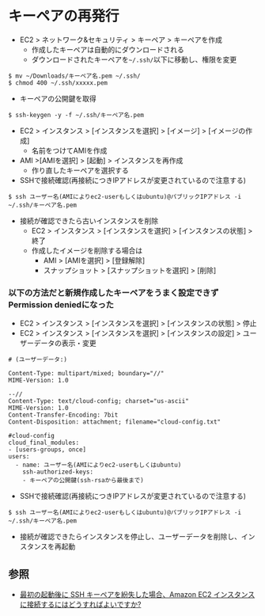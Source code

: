# キーペアの再発行
- EC2 > ネットワーク&セキュリティ > キーペア > キーペアを作成
  - 作成したキーペアは自動的にダウンロードされる
  - ダウンロードされたキーペアを`~/.ssh/`以下に移動し、権限を変更

```
$ mv ~/Downloads/キーペア名.pem ~/.ssh/
$ chmod 400 ~/.ssh/xxxxx.pem
```

- キーペアの公開鍵を取得
```
$ ssh-keygen -y -f ~/.ssh/キーペア名.pem
```

- EC2 > インスタンス > [インスタンスを選択] > [イメージ] > [イメージの作成]
  - 名前をつけてAMIを作成
- AMI >[AMIを選択] > [起動] > インスタンスを再作成
  - 作り直したキーペアを選択する
- SSHで接続確認(再接続につきIPアドレスが変更されているので注意する)

```
$ ssh ユーザー名(AMIによりec2-userもしくはubuntu)@パブリックIPアドレス -i ~/.ssh/キーペア名.pem
```

- 接続が確認できたら古いインスタンスを削除
  - EC2 > インスタンス > [インスタンスを選択] > [インスタンスの状態] > 終了
  - 作成したイメージを削除する場合は
    - AMI > [AMIを選択] > [登録解除]
    - スナップショット > [スナップショットを選択] > [削除]

### 以下の方法だと新規作成したキーペアをうまく設定できずPermission deniedになった
- EC2 > インスタンス > [インスタンスを選択] > [インスタンスの状態] > 停止
- EC2 > インスタンス > [インスタンスを選択] > [インスタンスの設定] > ユーザーデータの表示・変更

```
# (ユーザーデータ:)

Content-Type: multipart/mixed; boundary="//"
MIME-Version: 1.0

--//
Content-Type: text/cloud-config; charset="us-ascii"
MIME-Version: 1.0
Content-Transfer-Encoding: 7bit
Content-Disposition: attachment; filename="cloud-config.txt"

#cloud-config
cloud_final_modules:
- [users-groups, once]
users:
  - name: ユーザー名(AMIによりec2-userもしくはubuntu)
    ssh-authorized-keys:
    - キーペアの公開鍵(ssh-rsaから最後まで)
```

- SSHで接続確認(再接続につきIPアドレスが変更されているので注意する)

```
$ ssh ユーザー名(AMIによりec2-userもしくはubuntu)@パブリックIPアドレス -i ~/.ssh/キーペア名.pem
```

- 接続が確認できたらインスタンスを停止し、ユーザーデータを削除し、インスタンスを再起動

## 参照
- [最初の起動後に SSH キーペアを紛失した場合、Amazon EC2 インスタンスに接続するにはどうすればよいですか?](https://aws.amazon.com/jp/premiumsupport/knowledge-center/user-data-replace-key-pair-ec2/)

